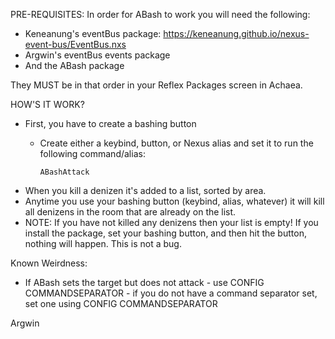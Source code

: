 PRE-REQUISITES:
In order for ABash to work you will need the following:
 - Keneanung's eventBus package: https://keneanung.github.io/nexus-event-bus/EventBus.nxs
 - Argwin's eventBus events package
 - And the ABash package
 
They MUST be in that order in your Reflex Packages screen in Achaea.

HOW'S IT WORK?
 - First, you have to create a bashing button
    - Create either a keybind, button, or Nexus alias and set it to run the following command/alias:

          ABashAttack

 - When you kill a denizen it's added to a list, sorted by area.
 - Anytime you use your bashing button (keybind, alias, whatever) it will kill all denizens in the room that are already on the list.
 - NOTE: If you have not killed any denizens then your list is empty! If you install the package, set your bashing button, and then hit the button, nothing will happen. This is not a bug.

Known Weirdness:
 - If ABash sets the target but does not attack - use CONFIG COMMANDSEPARATOR - if you do not have a command separator set, set one using CONFIG COMMANDSEPARATOR <whatever you want>

Argwin
